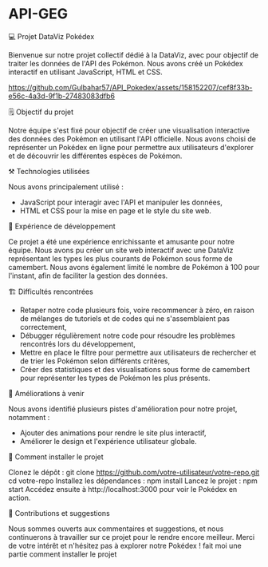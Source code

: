 # API-GEG

💻 Projet DataViz Pokédex

Bienvenue sur notre projet collectif dédié à la DataViz, avec pour objectif de traiter les données de l'API des Pokémon. Nous avons créé un Pokédex interactif en utilisant JavaScript, HTML et CSS.


https://github.com/Gulbahar57/API_Pokedex/assets/158152207/cef8f33b-e56c-4a3d-9f1b-27483083dfb6

 
🗒️ Objectif du projet

Notre équipe s'est fixé pour objectif de créer une visualisation interactive des données des Pokémon en utilisant l'API officielle. Nous avons choisi de représenter un Pokédex en ligne pour permettre aux utilisateurs d'explorer et de découvrir les différentes espèces de Pokémon.

⚒️ Technologies utilisées

Nous avons principalement utilisé :

- JavaScript pour interagir avec l'API et manipuler les données,
- HTML et CSS pour la mise en page et le style du site web.
  
🔨 Expérience de développement

Ce projet a été une expérience enrichissante et amusante pour notre équipe. Nous avons pu créer un site web interactif avec une DataViz représentant les types les plus courants de Pokémon sous forme de camembert. Nous avons également limité le nombre de Pokémon à 100 pour l'instant, afin de faciliter la gestion des données.

🏗️ Difficultés rencontrées

- Retaper notre code plusieurs fois, voire recommencer à zéro, en raison de mélanges de tutoriels et de codes qui ne s'assemblaient pas correctement,
- Débugger régulièrement notre code pour résoudre les problèmes rencontrés lors du développement,
- Mettre en place le filtre pour permettre aux utilisateurs de rechercher et de trier les Pokémon selon différents critères,
- Créer des statistiques et des visualisations sous forme de camembert pour représenter les types de Pokémon les plus présents.

🚀 Améliorations à venir

Nous avons identifié plusieurs pistes d'amélioration pour notre projet, notamment :

- Ajouter des animations pour rendre le site plus interactif,
- Améliorer le design et l'expérience utilisateur globale.
  
🔑 Comment installer le projet

Clonez le dépôt :
git clone https://github.com/votre-utilisateur/votre-repo.git
cd votre-repo
Installez les dépendances :
npm install
Lancez le projet :
npm start
Accédez ensuite à http://localhost:3000 pour voir le Pokédex en action.

🎊 Contributions et suggestions

Nous sommes ouverts aux commentaires et suggestions, et nous continuerons à travailler sur ce projet pour le rendre encore meilleur. Merci de votre intérêt et n'hésitez pas à explorer notre Pokédex ! fait moi une partie comment installer le projet
